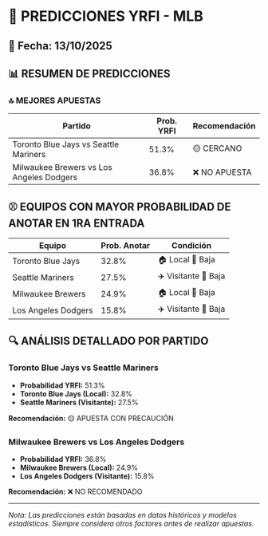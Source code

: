 # 🚀 PREDICCIONES YRFI - MLB

## 📅 Fecha: 13/10/2025

## 📊 RESUMEN DE PREDICCIONES

### 🔝 MEJORES APUESTAS

| Partido | Prob. YRFI | Recomendación |
|---------|------------|---------------|
| Toronto Blue Jays vs Seattle Mariners | 51.3% | 🟡 CERCANO |
| Milwaukee Brewers vs Los Angeles Dodgers | 36.8% | ❌ NO APUESTA |

## ⚾ EQUIPOS CON MAYOR PROBABILIDAD DE ANOTAR EN 1RA ENTRADA

| Equipo | Prob. Anotar | Condición |
|--------|--------------|-----------|
| Toronto Blue Jays | 32.8% | 🏠 Local 🔴 Baja |
| Seattle Mariners | 27.5% | ✈️ Visitante 🔴 Baja |
| Milwaukee Brewers | 24.9% | 🏠 Local 🔴 Baja |
| Los Angeles Dodgers | 15.8% | ✈️ Visitante 🔴 Baja |

## 🔍 ANÁLISIS DETALLADO POR PARTIDO

### Toronto Blue Jays vs Seattle Mariners
- **Probabilidad YRFI:** 51.3%
- **Toronto Blue Jays (Local):** 32.8%
- **Seattle Mariners (Visitante):** 27.5%

**Recomendación:** 🟡 APUESTA CON PRECAUCIÓN

### Milwaukee Brewers vs Los Angeles Dodgers
- **Probabilidad YRFI:** 36.8%
- **Milwaukee Brewers (Local):** 24.9%
- **Los Angeles Dodgers (Visitante):** 15.8%

**Recomendación:** ❌ NO RECOMENDADO

---
*Nota: Las predicciones están basadas en datos históricos y modelos estadísticos.
Siempre considera otros factores antes de realizar apuestas.*
